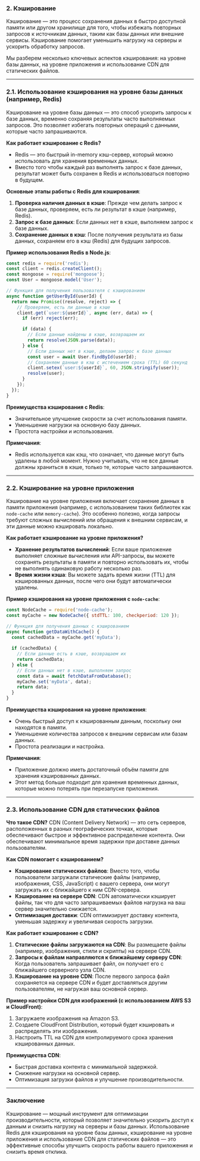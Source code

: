 ### 2. **Кэширование**

Кэширование — это процесс сохранения данных в быстро доступной памяти или другом хранилище для того, чтобы избежать повторных запросов к источникам данных, таким как базы данных или внешние сервисы. Кэширование помогает уменьшить нагрузку на серверы и ускорить обработку запросов.

Мы разберем несколько ключевых аспектов кэширования: на уровне базы данных, на уровне приложения и использование CDN для статических файлов.

---

### 2.1. **Использование кэширования на уровне базы данных (например, Redis)**

Кэширование на уровне базы данных — это способ ускорить запросы к базе данных, временно сохраняя результаты часто выполняемых запросов. Это позволяет избегать повторных операций с данными, которые часто запрашиваются.

**Как работает кэширование с Redis?**
- Redis — это быстрый in-memory кэш-сервер, который можно использовать для хранения временных данных.
- Вместо того чтобы каждый раз выполнять запрос к базе данных, результат может быть сохранен в Redis и использоваться повторно в будущем.

**Основные этапы работы с Redis для кэширования**:
1. **Проверка наличия данных в кэше**: Прежде чем делать запрос к базе данных, проверяем, есть ли результат в кэше (например, Redis).
2. **Запрос к базе данных**: Если данных нет в кэше, выполняем запрос к базе данных.
3. **Сохранение данных в кэш**: После получения результата из базы данных, сохраняем его в кэш (Redis) для будущих запросов.

**Пример использования Redis в Node.js**:

```javascript
const redis = require('redis');
const client = redis.createClient();
const mongoose = require('mongoose');
const User = mongoose.model('User');

// Функция для получения пользователя с кэшированием
async function getUserById(userId) {
  return new Promise((resolve, reject) => {
    // Проверяем, есть ли данные в кэше
    client.get(`user:${userId}`, async (err, data) => {
      if (err) reject(err);

      if (data) {
        // Если данные найдены в кэше, возвращаем их
        return resolve(JSON.parse(data));
      } else {
        // Если данных нет в кэше, делаем запрос к базе данных
        const user = await User.findById(userId);
        // Сохраняем данные в кэш с истечением срока (TTL) 60 секунд
        client.setex(`user:${userId}`, 60, JSON.stringify(user));
        resolve(user);
      }
    });
  });
}
```

**Преимущества кэширования с Redis**:
- Значительное улучшение скорости за счет использования памяти.
- Уменьшение нагрузки на основную базу данных.
- Простота настройки и использования.

**Примечания**:
- Redis используется как кэш, что означает, что данные могут быть удалены в любой момент. Нужно учитывать, что не все данные должны храниться в кэше, только те, которые часто запрашиваются.

---

### 2.2. **Кэширование на уровне приложения**

Кэширование на уровне приложения включает сохранение данных в памяти приложения (например, с использованием таких библиотек как `node-cache` или `memory-cache`). Это особенно полезно, когда запросы требуют сложных вычислений или обращения к внешним сервисам, и эти данные можно кэшировать локально.

**Как работает кэширование на уровне приложения?**
- **Хранение результатов вычислений**: Если ваше приложение выполняет сложные вычисления или API-запросы, вы можете сохранять результаты в памяти и повторно использовать их, чтобы не выполнять одинаковую работу несколько раз.
- **Время жизни кэша**: Вы можете задать время жизни (TTL) для кэшированных данных, после чего они будут автоматически удалены.

**Пример кэширования на уровне приложения с `node-cache`**:

```javascript
const NodeCache = require('node-cache');
const myCache = new NodeCache({ stdTTL: 100, checkperiod: 120 });

// Функция для получения данных с кэшированием
async function getDataWithCache() {
  const cachedData = myCache.get('myData');
  
  if (cachedData) {
    // Если данные есть в кэше, возвращаем их
    return cachedData;
  } else {
    // Если данных нет в кэше, выполняем запрос
    const data = await fetchDataFromDatabase();
    myCache.set('myData', data);
    return data;
  }
}
```

**Преимущества кэширования на уровне приложения**:
- Очень быстрый доступ к кэшированным данным, поскольку они находятся в памяти.
- Уменьшение количества запросов к внешним сервисам или базам данных.
- Простота реализации и настройка.

**Примечания**:
- Приложение должно иметь достаточный объём памяти для хранения кэшированных данных.
- Этот метод больше подходит для хранения временных данных, которые можно потерять при перезапуске приложения.

---

### 2.3. **Использование CDN для статических файлов**

**Что такое CDN?**
CDN (Content Delivery Network) — это сеть серверов, расположенных в разных географических точках, которые обеспечивают быстрое и эффективное распределение контента. Они обеспечивают минимальное время задержки при доставке данных пользователям.

**Как CDN помогает с кэшированием?**
- **Кэширование статических файлов**: Вместо того, чтобы пользователи загружали статические файлы (например, изображения, CSS, JavaScript) с вашего сервера, они могут загружать их с ближайшего к ним CDN-сервера.
- **Кэширование на сервере CDN**: CDN автоматически кэширует файлы, так что для часто запрашиваемых файлов нагрузка на ваш сервер значительно снижается.
- **Оптимизация доставки**: CDN оптимизирует доставку контента, уменьшая задержку и увеличивая скорость загрузки.

**Как работает кэширование с CDN?**
1. **Статические файлы загружаются на CDN**: Вы размещаете файлы (например, изображения, стили и скрипты) на сервере CDN.
2. **Запросы к файлам направляются к ближайшему серверу CDN**: Когда пользователь запрашивает файл, он получает его с ближайшего серверного узла CDN.
3. **Кэширование на уровне CDN**: После первого запроса файл сохраняется на сервере CDN и будет доставляться другим пользователям, не нагружая ваш основной сервер.

**Пример настройки CDN для изображений (с использованием AWS S3 и CloudFront)**:

1. Загружаете изображения на Amazon S3.
2. Создаете CloudFront Distribution, который будет кэшировать и распределять эти изображения.
3. Настроить TTL на CDN для контролируемого срока хранения кэшированных данных.

**Преимущества CDN**:
- Быстрая доставка контента с минимальной задержкой.
- Снижение нагрузки на основной сервер.
- Оптимизация загрузки файлов и улучшение производительности.

---

### Заключение

Кэширование — мощный инструмент для оптимизации производительности, который позволяет значительно ускорить доступ к данным и снизить нагрузку на серверы и базы данных. Использование Redis для кэширования на уровне базы данных, кэширование на уровне приложения и использование CDN для статических файлов — это эффективные способы улучшить скорость работы вашего приложения и снизить время отклика.